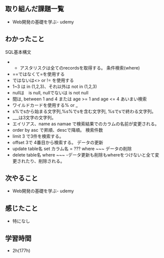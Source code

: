 ## 取り組んだ課題一覧
- Web開発の基礎を学ぶ- udemy
## わかったこと
 SQL基本構文
- * アスタリスクは全てのrecordsを取得する。
 条件検索(where)
- ==ではなくて=を使用する
- ではないは<> or != を使用する
- 1~3 は in (1,2,3)、それ以外は not in (1,2,3)
- nullは　is null, nullでないは is not null
- 間は, between 1 and 4 または age >= 1 and age <= 4
あいまい検索
- ワイルドカードを使用する% or _
- s%でsから始まる文字列,%s%でsを含む文字列, %sでsで終わる文字列。
- ___は3文字の文字列。
- エイリアス、name as namae で検索結果でのカラムの名前が変更される。
- order by asc で昇順、descで降順。
検索件数
- limit 3 で3件を検索する。
- offset 3で 4番目から検索する。
データの更新　
- update table名 set カラム名 = ??? where ~~~
データの削除
- delete table名 where ~~~
-データ更新も削除もwhereをつけないと全て変更されたり、削除される。
## 次やること
- Web開発の基礎を学ぶ- udemy
## 感じたこと
- 特になし
## 学習時間
- 2h(177h)
